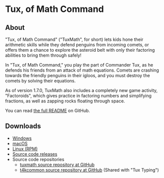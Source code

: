 # Tux, of Math Command

## About

"Tux, of Math Command" ("TuxMath", for short) lets kids hone their arithmetic skills while they defend penguins from incoming comets, or offers them a chance to explore the asteroid belt with only their factoring abilities to bring them through safely! 

In "Tux, of Math Command," you play the part of Commander Tux, as he defends his friends from an attack of math equations. Comets are crashing towards the friendly penguins in their igloos, and you must destroy the comets by solving their equations.

As of version 1.7.0, TuxMath also includes a completely new game activity, "Factoroids", which gives practice in factoring numbers and simplifying fractions, as well as zapping rocks floating through space.

You can read [the full README](https://github.com/tux4kids/tuxmath/blob/master/doc/README) on GitHub.

## Downloads

- [Windows](https://sourceforge.net/projects/tuxmath/files/tuxmath-win32/)
- [macOS](https://sourceforge.net/projects/tuxmath/files/tuxmath-mac/)
- [Linux (RPM)](https://sourceforge.net/projects/tuxmath/files/tuxmath-rpm/)
- [Source code releases](https://sourceforge.net/projects/tuxmath/files/tuxmath-source/)
- Source code repositories
  - [tuxmath source repository at GitHub](https://github.com/tux4kids/tuxmath)
  - [t4kcommon source repository at GitHub](https://github.com/tux4kids/t4kcommon) (Shared with "Tux Typing")

